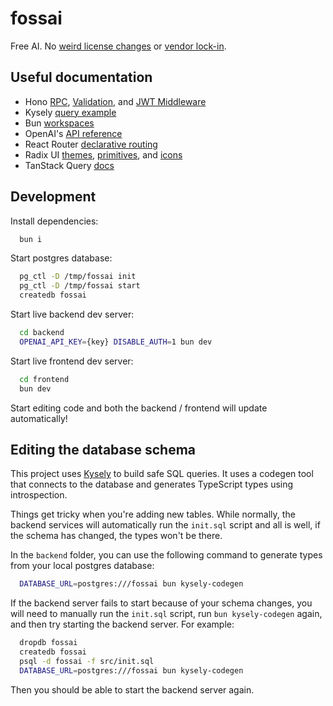 # fossai

Free AI. No [weird license changes](https://web.archive.org/web/20250517194947/https://docs.openwebui.com/license/#open-webui-license-explained) or [vendor lock-in](https://web.archive.org/web/20250517195343/https://www.librechat.ai/docs/features/code_interpreter#why-a-paid-api).

## Useful documentation

- Hono [RPC](https://hono.dev/docs/guides/rpc), [Validation](https://hono.dev/docs/guides/validation), and [JWT Middleware](https://hono.dev/docs/middleware/builtin/jwt)
- Kysely [query example](https://kysely.dev/docs/getting-started#summary)
- Bun [workspaces](https://bun.sh/docs/install/workspaces)
- OpenAI's [API reference](https://platform.openai.com/docs/api-reference/introduction)
- React Router [declarative routing](https://reactrouter.com/start/declarative/routing)
- Radix UI [themes](https://www.radix-ui.com/themes/docs/overview/getting-started), [primitives](https://www.radix-ui.com/primitives/docs/overview/introduction), and [icons](https://www.radix-ui.com/icons)
- TanStack Query [docs](https://tanstack.com/query/latest/docs/framework/react/overview)

## Development

Install dependencies:

```sh
  bun i
```

Start postgres database:

```sh
  pg_ctl -D /tmp/fossai init
  pg_ctl -D /tmp/fossai start
  createdb fossai
```

Start live backend dev server:

```sh
  cd backend
  OPENAI_API_KEY={key} DISABLE_AUTH=1 bun dev
```

Start live frontend dev server:


```sh
  cd frontend
  bun dev
```

Start editing code and both the backend / frontend will update automatically!

## Editing the database schema

This project uses [Kysely](https://kysely.dev/) to build safe SQL queries. It
uses a codegen tool that connects to the database and generates TypeScript
types using introspection.

Things get tricky when you're adding new tables. While normally, the backend
services will automatically run the `init.sql` script and all is well, if the
schema has changed, the types won't be there.

In the `backend` folder, you can use the following command to generate types
from your local postgres database:

```sh
  DATABASE_URL=postgres:///fossai bun kysely-codegen
```

If the backend server fails to start because of your schema changes, you will
need to manually run the `init.sql` script, run `bun kysely-codegen` again, and
then try starting the backend server. For example:

```sh
  dropdb fossai
  createdb fossai
  psql -d fossai -f src/init.sql
  DATABASE_URL=postgres:///fossai bun kysely-codegen
```

Then you should be able to start the backend server again.
